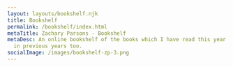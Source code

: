 ```yaml
---
layout: layouts/bookshelf.njk
title: Bookshelf
permalink: /bookshelf/index.html
metaTitle: Zachary Parsons - Bookshelf
metaDesc: An online bookshelf of the books which I have read this year and
  in previous years too.
socialImage: /images/bookshelf-zp-3.png
---
```

 